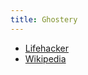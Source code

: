 ```yaml
---
title: Ghostery
---
```

- [Lifehacker](https://lifehacker.com/ad-blocking-extension-ghostery-actually-sells-data-to-a-514417864)
- [Wikipedia](https://en.wikipedia.org/wiki/Ghostery#Criticism)
